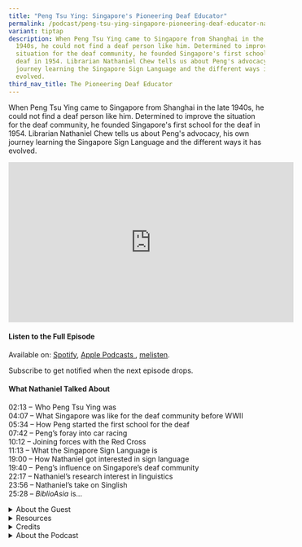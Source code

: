 ```yaml
---
title: "Peng Tsu Ying: Singapore's Pioneering Deaf Educator"
permalink: /podcast/peng-tsu-ying-singapore-pioneering-deaf-educator-nathaniel-chew/
variant: tiptap
description: When Peng Tsu Ying came to Singapore from Shanghai in the late
  1940s, he could not find a deaf person like him. Determined to improve the
  situation for the deaf community, he founded Singapore's first school for the
  deaf in 1954. Librarian Nathaniel Chew tells us about Peng's advocacy, his own
  journey learning the Singapore Sign Language and the different ways it has
  evolved.
third_nav_title: The Pioneering Deaf Educator
---
```

<p>When Peng Tsu Ying came to Singapore from Shanghai in the late 1940s,
he could not find a deaf person like him. Determined to improve the situation
for the deaf community, he founded Singapore's first school for the deaf
in 1954. Librarian Nathaniel Chew tells us about Peng's advocacy, his own
journey learning the Singapore Sign Language and the different ways it
has evolved.</p>
<div class="iframe-wrapper">
<iframe height="315" width="560" allowfullscreen="true" frameborder="0" src="https://www.youtube.com/embed/UlvCw39wb28"></iframe>
</div>
<h4><strong>Listen to the Full Episode</strong></h4>
<p>Available on: <a href="https://open.spotify.com/episode/10rIiUQ93HhcwdGfS350CL" rel="noopener nofollow" target="_blank"><u>Spotify</u></a>,
<a href="https://podcasts.apple.com/us/podcast/peng-tsu-ying-singapores-pioneering-deaf-educator/id1688142751?i=1000702107317" rel="noopener nofollow" target="_blank"><u>Apple Podcasts </u>
</a>, <a href="https://www.melisten.sg/podcast/playlist/BiblioAsia%2B-2115156/Peng-Tsu-Ying--Singapore-s-Pioneering-Deaf-Educator-2888221" rel="noopener nofollow" target="_blank"><u>melisten</u></a>.</p>
<p>Subscribe to get notified when the next episode drops.</p>
<h4><strong>What Nathaniel Talked About</strong></h4>
<p>02:13 –  Who Peng Tsu Ying was
<br>04:07 – What Singapore was like for the deaf community before WWII
<br>05:34 – How Peng started the first school for the deaf
<br>07:42 – Peng’s foray into car racing
<br>10:12 – Joining forces with the Red Cross
<br>11:13 – What the Singapore Sign Language is
<br>19:00 – How Nathaniel got interested in sign language
<br>19:40 –  Peng’s influence on Singapore’s deaf community
<br>22:17 – Nathaniel’s research interest in linguistics
<br>23:56 – Nathaniel’s take on Singlish
<br>25:28 – <em>BiblioAsia </em>is…</p>
<p></p>
<div data-type="detailGroup" class="isomer-accordion isomer-accordion-white">
<details class="isomer-details">
<summary>About the Guest</summary>
<div data-type="detailsContent" class="isomer-details-content">
<p>Nathaniel Chew&nbsp;is a librarian with the National Library Singapore.
He works with the Singapore and Southeast Asia Collection, and his research
interests lie at the intersection of language and society.</p>
</div>
</details>
<details class="isomer-details">
<summary>Resources</summary>
<div data-type="detailsContent" class="isomer-details-content">
<p>Rosxalynd Liu and Nathaniel Chew, “<a href="https://biblioasia.nlb.gov.sg/vol-21/issue-1/apr-jun-2025/deaf-education-singapore-sign-language/" rel="noopener noreferrer nofollow" target="_blank">Signs of Progress: Deaf Education in Singapore</a>,” <em>BiblioAsia</em> 21,
no. 1.</p>
<p>&nbsp;</p>
<p>Singapore Association for the Deaf, <em><a href="https://eservice.nlb.gov.sg/redir/itemdetails?bid=205251246" rel="noopener noreferrer nofollow" target="_blank">Basic Singapore Sign Language (SgSL), Level 1 Course</a></em> (Singapore:
Singapore Association for the Deaf, 2020).</p>
</div>
</details>
<details class="isomer-details">
<summary>Credits</summary>
<div data-type="detailsContent" class="isomer-details-content">
<p>This episode of BiblioAsia+ was hosted by Jimmy Yap and produced by Soh
Gek Han. Sound engineering was done by Doppler Soundlab. The background
music “Di Tanjong Katong” was composed by Osman Ahmad and performed by&nbsp;Chords
Haven. Special thanks to Natheniel for coming on the show.</p>
</div>
</details>
<details class="isomer-details">
<summary>About the Podcast</summary>
<div data-type="detailsContent" class="isomer-details-content">
<p>BiblioAsia+ is a podcast about Singapore history by the National Library
of Singapore.</p>
</div>
</details>
</div>
<p></p>
<p></p>